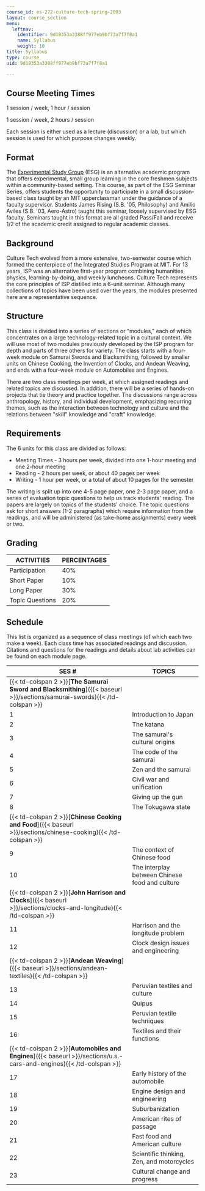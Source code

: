 ```yaml
---
course_id: es-272-culture-tech-spring-2003
layout: course_section
menu:
  leftnav:
    identifier: 9d19353a3388ff977eb9bf73a7f7f8a1
    name: Syllabus
    weight: 10
title: Syllabus
type: course
uid: 9d19353a3388ff977eb9bf73a7f7f8a1

---
```


Course Meeting Times
--------------------

1 session / week, 1 hour / session

1 session / week, 2 hours / session

Each session is either used as a lecture (discussion) or a lab, but which session is used for which purpose changes weekly.

Format
------

The [Experimental Study Group](http://esg.mit.edu/) (ESG) is an alternative academic program that offers experimental, small group learning in the core freshmen subjects within a community-based setting. This course, as part of the ESG Seminar Series, offers students the opportunity to participate in a small discussion-based class taught by an MIT upperclassman under the guidance of a faculty supervisor. Students James Rising (S.B. '05, Philosophy) and Amilio Aviles (S.B. '03, Aero-Astro) taught this seminar, loosely supervised by ESG faculty. Seminars taught in this format are all graded Pass/Fail and receive 1/2 of the academic credit assigned to regular academic classes.

Background
----------

Culture Tech evolved from a more extensive, two-semester course which formed the centerpiece of the Integrated Studies Program at MIT. For 13 years, ISP was an alternative first-year program combining humanities, physics, learning-by-doing, and weekly luncheons. Culture Tech represents the core principles of ISP distilled into a 6-unit seminar. Although many collections of topics have been used over the years, the modules presented here are a representative sequence. 

Structure
---------

This class is divided into a series of sections or "modules," each of which concentrates on a large technology-related topic in a cultural context. We will use most of two modules previously developed by the ISP program for depth and parts of three others for variety. The class starts with a four-week module on Samurai Swords and Blacksmithing, followed by smaller units on Chinese Cooking, the Invention of Clocks, and Andean Weaving, and ends with a four-week module on Automobiles and Engines.

There are two class meetings per week, at which assigned readings and related topics are discussed. In addition, there will be a series of hands-on projects that tie theory and practice together. The discussions range across anthropology, history, and individual development, emphasizing recurring themes, such as the interaction between technology and culture and the relations between "skill" knowledge and "craft" knowledge.

Requirements
------------

The 6 units for this class are divided as follows:

*   Meeting Times - 3 hours per week, divided into one 1-hour meeting and one 2-hour meeting
*   Reading - 2 hours per week, or about 40 pages per week
*   Writing - 1 hour per week, or a total of about 10 pages for the semester

The writing is split up into one 4-5 page paper, one 2-3 page paper, and a series of evaluation topic questions to help us track students' reading. The papers are largely on topics of the students' choice. The topic questions ask for short answers (1-2 paragraphs) which require information from the readings, and will be administered (as take-home assignments) every week or two.

Grading
-------

| ACTIVITIES | PERCENTAGES |
| --- | --- |
| Participation | 40% |
| Short Paper | 10% |
| Long Paper | 30% |
| Topic Questions | 20% 

Schedule
--------

This list is organized as a sequence of class meetings (of which each two make a week). Each class time has associated readings and discussion. Citations and questions for the readings and details about lab activities can be found on each module page.

| SES # | TOPICS |
| --- | --- |
| {{< td-colspan 2 >}}[**The Samurai Sword and Blacksmithing**]({{< baseurl >}}/sections/samurai-swords){{< /td-colspan >}} ||
| 1 | Introduction to Japan |
| 2 | The katana |
| 3 | The samurai's cultural origins |
| 4 | The code of the samurai |
| 5 | Zen and the samurai |
| 6 | Civil war and unification |
| 7 | Giving up the gun |
| 8 | The Tokugawa state |
| {{< td-colspan 2 >}}[**Chinese Cooking and Food**]({{< baseurl >}}/sections/chinese-cooking){{< /td-colspan >}} ||
| 9 | The context of Chinese food |
| 10 | The interplay between Chinese food and culture |
| {{< td-colspan 2 >}}[**John Harrison and Clocks**]({{< baseurl >}}/sections/clocks-and-longitude){{< /td-colspan >}} ||
| 11 | Harrison and the longitude problem |
| 12 | Clock design issues and engineering |
| {{< td-colspan 2 >}}[**Andean Weaving**]({{< baseurl >}}/sections/andean-textiles){{< /td-colspan >}} ||
| 13 | Peruvian textiles and culture |
| 14 | Quipus |
| 15 | Peruvian textile techniques |
| 16 | Textiles and their functions |
| {{< td-colspan 2 >}}[**Automobiles and Engines**]({{< baseurl >}}/sections/u.s.-cars-and-engines){{< /td-colspan >}} ||
| 17 | Early history of the automobile |
| 18 | Engine design and engineering |
| 19 | Suburbanization |
| 20 | American rites of passage |
| 21 | Fast food and American culture |
| 22 | Scientific thinking, Zen, and motorcycles |
| 23 | Cultural change and progress